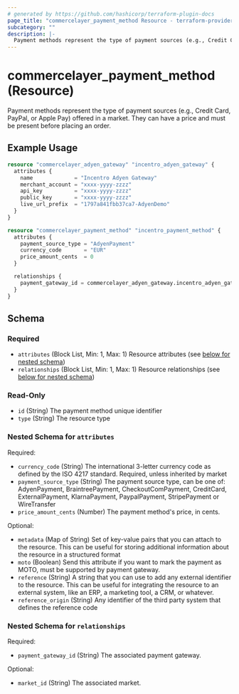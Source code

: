 ```yaml
---
# generated by https://github.com/hashicorp/terraform-plugin-docs
page_title: "commercelayer_payment_method Resource - terraform-provider-commercelayer"
subcategory: ""
description: |-
  Payment methods represent the type of payment sources (e.g., Credit Card, PayPal, or Apple Pay) offered in a market. They can have a price and must be present before placing an order.
---
```


# commercelayer_payment_method (Resource)

Payment methods represent the type of payment sources (e.g., Credit Card, PayPal, or Apple Pay) offered in a market. They can have a price and must be present before placing an order.

## Example Usage

```terraform
resource "commercelayer_adyen_gateway" "incentro_adyen_gateway" {
  attributes {
    name             = "Incentro Adyen Gateway"
    merchant_account = "xxxx-yyyy-zzzz"
    api_key          = "xxxx-yyyy-zzzz"
    public_key       = "xxxx-yyyy-zzzz"
    live_url_prefix  = "1797a841fbb37ca7-AdyenDemo"
  }
}

resource "commercelayer_payment_method" "incentro_payment_method" {
  attributes {
    payment_source_type = "AdyenPayment"
    currency_code       = "EUR"
    price_amount_cents  = 0
  }

  relationships {
    payment_gateway_id = commercelayer_adyen_gateway.incentro_adyen_gateway.id
  }
}
```

<!-- schema generated by tfplugindocs -->
## Schema

### Required

- `attributes` (Block List, Min: 1, Max: 1) Resource attributes (see [below for nested schema](#nestedblock--attributes))
- `relationships` (Block List, Min: 1, Max: 1) Resource relationships (see [below for nested schema](#nestedblock--relationships))

### Read-Only

- `id` (String) The payment method unique identifier
- `type` (String) The resource type

<a id="nestedblock--attributes"></a>
### Nested Schema for `attributes`

Required:

- `currency_code` (String) The international 3-letter currency code as defined by the ISO 4217 standard. Required, unless inherited by market
- `payment_source_type` (String) The payment source type, can be one of: AdyenPayment, BraintreePayment, CheckoutComPayment, CreditCard, ExternalPayment, KlarnaPayment, PaypalPayment, StripePayment or WireTransfer
- `price_amount_cents` (Number) The payment method's price, in cents.

Optional:

- `metadata` (Map of String) Set of key-value pairs that you can attach to the resource. This can be useful for storing additional information about the resource in a structured format
- `moto` (Boolean) Send this attribute if you want to mark the payment as MOTO, must be supported by payment gateway.
- `reference` (String) A string that you can use to add any external identifier to the resource. This can be useful for integrating the resource to an external system, like an ERP, a marketing tool, a CRM, or whatever.
- `reference_origin` (String) Any identifier of the third party system that defines the reference code


<a id="nestedblock--relationships"></a>
### Nested Schema for `relationships`

Required:

- `payment_gateway_id` (String) The associated payment gateway.

Optional:

- `market_id` (String) The associated market.
